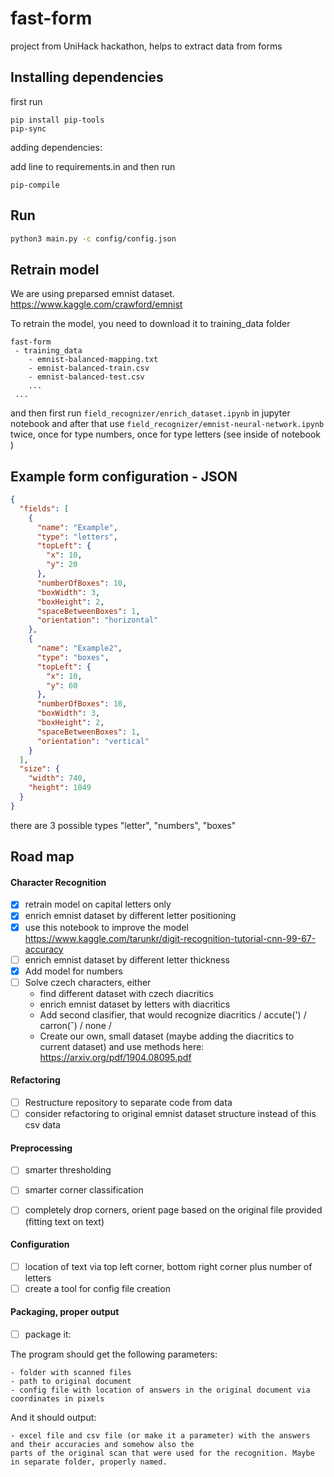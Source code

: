 # fast-form
project from UniHack hackathon, helps to extract data from forms

## Installing dependencies

first run 

```
pip install pip-tools
pip-sync
```

adding dependencies:

add line to requirements.in and then run
```
pip-compile
```

## Run
```bash
python3 main.py -c config/config.json
``` 

## Retrain model
We are using preparsed emnist dataset.
https://www.kaggle.com/crawford/emnist

To retrain the model, you need to download it to training_data folder 
```text
fast-form
 - training_data
    - emnist-balanced-mapping.txt
    - emnist-balanced-train.csv
    - emnist-balanced-test.csv
    ...
 ...
```

and then first run `field_recognizer/enrich_dataset.ipynb` in jupyter notebook and after that use
 `field_recognizer/emnist-neural-network.ipynb` twice, once for type numbers, once for type letters 
 (see inside of notebook )

## Example form configuration - JSON

``` json
{
  "fields": [
    {
      "name": "Example",
      "type": "letters",
      "topLeft": {
        "x": 10,
        "y": 20
      },
      "numberOfBoxes": 10,
      "boxWidth": 3,
      "boxHeight": 2,
      "spaceBetweenBoxes": 1,
      "orientation": "horizontal"
    },
    {
      "name": "Example2",
      "type": "boxes",
      "topLeft": {
        "x": 10,
        "y": 60
      },
      "numberOfBoxes": 10,
      "boxWidth": 3,
      "boxHeight": 2,
      "spaceBetweenBoxes": 1,
      "orientation": "vertical"
    }
  ],
  "size": {
    "width": 740,
    "height": 1049
  }
}
```
there are 3 possible types "letter", "numbers", "boxes"

## Road map

#### Character Recognition
 * [x] retrain model on capital letters only
 * [x] enrich emnist dataset by different letter positioning
 * [x] use this notebook to improve the model https://www.kaggle.com/tarunkr/digit-recognition-tutorial-cnn-99-67-accuracy
 * [ ] enrich emnist dataset by different letter thickness
 * [x] Add model for numbers
 * [ ] Solve czech characters, either
   * find different dataset with czech diacritics
   * enrich emnist dataset by letters with diacritics 
   * Add second clasifier, that would recognize diacritics  / accute(') / carron(ˇ) / none  / 
   * Create our own, small dataset (maybe adding the diacritics to current dataset)
    and use methods here: https://arxiv.org/pdf/1904.08095.pdf
   
#### Refactoring
 * [ ] Restructure repository to separate code from data
 * [ ] consider refactoring to original emnist dataset structure instead of this csv data

#### Preprocessing
 * [ ] smarter thresholding
 * [ ] smarter corner classification
 * [ ] completely drop corners, orient page based on the original file provided (fitting text on text)

 
#### Configuration
 * [ ] location of text via top left corner, bottom right corner plus number of letters
 * [ ] create a tool for config file creation
 
#### Packaging, proper output
* [ ] package it:

The program should get the following parameters:

    - folder with scanned files
    - path to original document
    - config file with location of answers in the original document via coordinates in pixels

And it should output:

    - excel file and csv file (or make it a parameter) with the answers and their accuracies and somehow also the 
    parts of the original scan that were used for the recognition. Maybe in separate folder, properly named.
